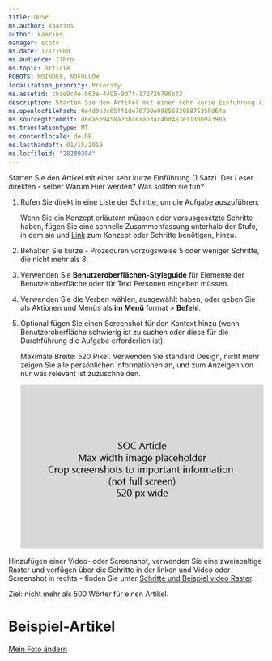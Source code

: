```yaml
---
title: ODSP
ms.author: kaarins
author: kaarins
manager: scotv
ms.date: 1/1/1900
ms.audience: ITPro
ms.topic: article
ROBOTS: NOINDEX, NOFOLLOW
localization_priority: Priority
ms.assetid: cbae9c4e-b63e-4495-9d7f-17272b796b33
description: Starten Sie den Artikel mit einer sehr kurze Einführung (1 Satz). Der Leser direkten - selber Warum Hier werden? Was sollten sie tun?
ms.openlocfilehash: 0e4d0b3c65ff1de76700e998568398875358d64e
ms.sourcegitcommit: d6ea5e9458a2b8ceaab3ac4bd483e1130b9a398a
ms.translationtype: MT
ms.contentlocale: de-DE
ms.lasthandoff: 01/15/2019
ms.locfileid: "28289384"
---
```

Starten Sie den Artikel mit einer sehr kurze Einführung (1 Satz). Der Leser direkten - selber Warum Hier werden? Was sollten sie tun? 
  
1. Rufen Sie direkt in eine Liste der Schritte, um die Aufgabe auszuführen.
    
    Wenn Sie ein Konzept erläutern müssen oder vorausgesetzte Schritte haben, fügen Sie eine schnelle Zusammenfassung unterhalb der Stufe, in dem sie und [Link](https://support.office.com/article/f37e7984-cf03-4fde-92d3-82970d7e241b.aspx) zum Konzept oder Schritte benötigen, hinzu. 
    
2. Behalten Sie kurze - Prozeduren vorzugsweise 5 oder weniger Schritte, die nicht mehr als 8.
    
3. Verwenden Sie **Benutzeroberflächen-Styleguide** für Elemente der Benutzeroberfläche oder für Text Personen eingeben müssen. 
    
4. Verwenden Sie die Verben wählen, ausgewählt haben, oder geben Sie als Aktionen und Menüs als **im Menü** format \> **Befehl**.
    
5. Optional fügen Sie einen Screenshot für den Kontext hinzu (wenn Benutzeroberfläche schwierig ist zu suchen oder diese für die Durchführung die Aufgabe erforderlich ist).
    
    Maximale Breite: 520 Pixel. Verwenden Sie standard Design, nicht mehr zeigen Sie alle persönlichen Informationen an, und zum Anzeigen von nur was relevant ist zuzuschneiden. 
    
    ![Platzhalter - maximale Breite für SOC Artikel Grafik ist 520 Pixel](media/7d43d3be-8658-4a5b-aa15-ed62a47a2b24.png)
  
Hinzufügen einer Video- oder Screenshot, verwenden Sie eine zweispaltige Raster und verfügen über die Schritte in der linken und Video oder Screenshot in rechts - finden Sie unter [Schritte und Beispiel video Raster](https://support.office.com/article/14ce8e82-efa0-47f5-bb84-94f078db3dae.aspx). 
  
Ziel: nicht mehr als 500 Wörter für einen Artikel.
  
# <a name="example-article"></a>Beispiel-Artikel

[Mein Foto ändern](https://support.office.com/article/555376e0-1fca-49ba-8434-307a0525c767.aspx)
  

